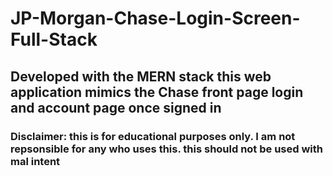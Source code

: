 # JP-Morgan-Chase-Login-Screen-Full-Stack


## Developed with the MERN stack this web application mimics the Chase front page login and account page once signed in


### **Disclaimer: this is for educational purposes only. I am not repsonsible for any who uses this. this should not be used with mal intent**
